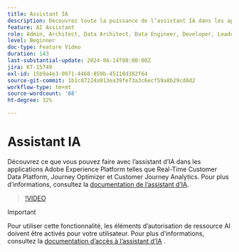 ```yaml
---
title: Assistant IA
description: Découvrez toute la puissance de l’assistant IA dans les applications Adobe Experience Platform telles que Real-Time Customer Data Platform, Journey Optimizer et Customer Journey Analytics.
feature: AI Assistant
role: Admin, Architect, Data Architect, Data Engineer, Developer, Leader, User
level: Beginner
doc-type: Feature Video
duration: 143
last-substantial-update: 2024-06-14T00:00:00Z
jira: KT-15749
exl-id: 15b9a4e3-0971-4460-859b-45118d382f64
source-git-commit: 1b1c87224a913ea39fe73a3c6ecf59a8b29cd8d2
workflow-type: tm+mt
source-wordcount: '88'
ht-degree: 32%

---
```


# Assistant IA

Découvrez ce que vous pouvez faire avec l’assistant d’IA dans les applications Adobe Experience Platform telles que Real-Time Customer Data Platform, Journey Optimizer et Customer Journey Analytics. Pour plus d’informations, consultez la [documentation de l’assistant d’IA](https://experienceleague.adobe.com/fr/docs/experience-platform/ai-assistant/home).

>[!VIDEO](https://video.tv.adobe.com/v/3429845/?learn=on)

>[!IMPORTANT]
>
> Pour utiliser cette fonctionnalité, les éléments d’autorisation de ressource AI doivent être activés pour votre utilisateur. Pour plus d’informations, consultez la [documentation d’accès à l’assistant d’IA](https://experienceleague.adobe.com/en/docs/experience-platform/ai-assistant/access) .
